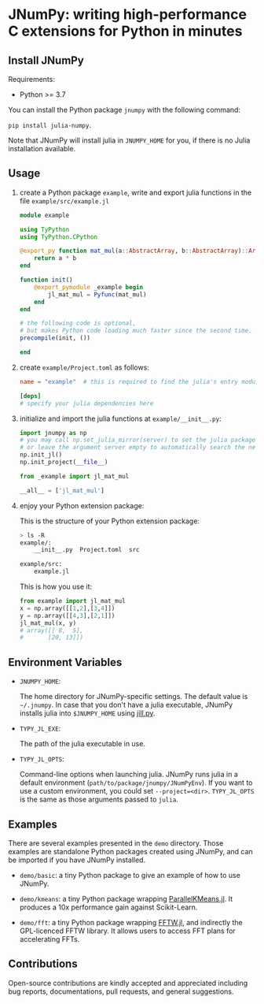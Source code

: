 # JNumPy: writing high-performance C extensions for Python in minutes

## Install JNumPy

Requirements:

- Python >= 3.7

You can install the Python package `jnumpy` with the following command:

`pip install julia-numpy`.

Note that JNumPy will install julia in `JNUMPY_HOME` for you, if there is no Julia installation available.

## Usage

1. create a Python package `example`, write and export julia functions in the file `example/src/example.jl`

    ```julia
    module example

    using TyPython
    using TyPython.CPython

    @export_py function mat_mul(a::AbstractArray, b::AbstractArray)::Array
        return a * b
    end

    function init()
        @export_pymodule _example begin
            jl_mat_mul = Pyfunc(mat_mul)
        end
    end

    # the following code is optional,
    # but makes Python code loading much faster since the second time.
    precompile(init, ())

    end
    ```

2. create `example/Project.toml` as follows:

    ```toml
    name = "example"  # this is required to find the julia's entry module

    [deps]
    # specify your julia dependencies here
    ```

3. initialize and import the julia functions at `example/__init__.py`:

    ```python
    import jnumpy as np
    # you may call np.set_julia_mirror(server) to set the julia package server,
    # or leave the argument server empty to automatically search the nearest mirror.
    np.init_jl()
    np.init_project(__file__)

    from _example import jl_mat_mul

    __all__ = ['jl_mat_mul']
    ```

4. enjoy your Python extension package:


    This is the structure of your Python extension package:

    ```bash
    > ls -R
    example/:
        __init__.py  Project.toml  src

    example/src:
        example.jl
    ```

    This is how you use it:

    ```python
    from example import jl_mat_mul
    x = np.array([[1,2],[3,4]])
    y = np.array([[4,3],[2,1]])
    jl_mat_mul(x, y)
    # array([[ 8,  5],
    #       [20, 13]])
    ```

## Environment Variables

- `JNUMPY_HOME`:

    The home directory for JNumPy-specific settings. The default value is `~/.jnumpy`. In case that you don't have a julia executable, JNumPy installs julia into `$JNUMPY_HOME` using [jill.py](https://github.com/johnnychen94/jill.py).

- `TYPY_JL_EXE`:

    The path of the julia executable in use.

- `TYPY_JL_OPTS`:

    Command-line options when launching julia. JNumPy runs julia in a default environment (`path/to/package/jnumpy/JNumPyEnv`). If you want to use a custom environment, you could set `--project=<dir>`. `TYPY_JL_OPTS` is the same as those arguments passed to `julia`.

## Examples

There are several examples presented in the `demo` directory. Those examples are standalone Python packages created using JNumPy, and can be imported if you have JNumPy installed.

- `demo/basic`: a tiny Python package to give an example of how to use JNumPy.

- `demo/kmeans`: a tiny Python package wrapping [ParallelKMeans.jl](https://pydatablog.github.io/ParallelKMeans.jl/stable/). It produces a 10x performance gain against Scikit-Learn.

- `demo/fft`: a tiny Python package wrapping [FFTW.jl](https://github.com/JuliaMath/FFTW.jl), and indirectly the GPL-licenced FFTW library. It allows users to access FFT plans for accelerating FFTs.

## Contributions

Open-source contributions are kindly accepted and appreciated including bug reports, documentations, pull requests, and general suggestions.
